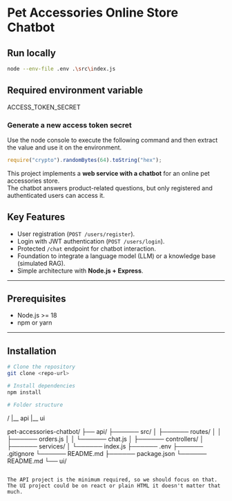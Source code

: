 # Pet Accessories Online Store Chatbot

## Run locally

```bash
node --env-file .env .\src\index.js
```

## Required environment variable

ACCESS_TOKEN_SECRET

### Generate a new access token secret

Use the node console to execute the following command and then extract the value and use it on the environment.
```javascript
require("crypto").randomBytes(64).toString("hex");
```

This project implements a **web service with a chatbot** for an online pet accessories store.  
The chatbot answers product-related questions, but only registered and authenticated users can access it.
 
## **Key Features**

- User registration (`POST /users/register`).
- Login with JWT authentication (`POST /users/login`).
- Protected `/chat` endpoint for chatbot interaction.
- Foundation to integrate a language model (LLM) or a knowledge base (simulated RAG).
- Simple architecture with **Node.js + Express**.

---

## **Prerequisites**

- Node.js >= 18
- npm or yarn

---

## **Installation**

```bash
# Clone the repository
git clone <repo-url>

# Install dependencies
npm install

# Folder structure
```
/
  |__ api
  |__ ui

pet-accessories-chatbot/
├── api/
├────── src/
│   ├────── routes/
│   │   ├────── orders.js
│   │   └────── chat.js
│   ├────── controllers/
│   ├────── services/
│   └────── index.js
├────── .env
├────── .gitignore
└────── README.md
├────── package.json
└────── README.md
└── ui/

```

The API project is the minimum required, so we should focus on that. The UI project could be on react or plain HTML it doesn't matter that much.
